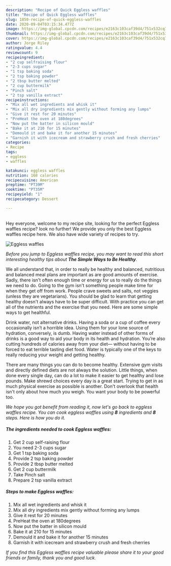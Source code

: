 ```yaml
---
description: "Recipe of Quick Eggless waffles"
title: "Recipe of Quick Eggless waffles"
slug: 1850-recipe-of-quick-eggless-waffles
date: 2020-09-04T03:15:34.477Z
image: https://img-global.cpcdn.com/recipes/e2163c103caf39d4/751x532cq70/eggless-waffles-recipe-main-photo.jpg
thumbnail: https://img-global.cpcdn.com/recipes/e2163c103caf39d4/751x532cq70/eggless-waffles-recipe-main-photo.jpg
cover: https://img-global.cpcdn.com/recipes/e2163c103caf39d4/751x532cq70/eggless-waffles-recipe-main-photo.jpg
author: Jorge Riley
ratingvalue: 4.4
reviewcount: 9
recipeingredient:
- "2 cup selfraising flour"
- "2-3 cups sugar"
- "1 tsp baking soda"
- "2 tsp baking powder"
- "2 tbsp butter melted"
- "2 cup buttermilk"
- "Pinch salt"
- "2 tsp vanilla extract"
recipeinstructions:
- "Mix all wet ingredients and whisk it"
- "Mix all dry ingredients mix gently without forming any lumps"
- "Give it rest for 20 minutes"
- "PreHeat the oven at 180degrees"
- "Now put the batter in silicon mould"
- "Bake it at 210 for 15 minutes"
- "Demould it and bake it for another 15 minutes"
- "Garnish it with icecream and strawberry crush and fresh cherries"
categories:
- Recipe
tags:
- eggless
- waffles

katakunci: eggless waffles 
nutrition: 168 calories
recipecuisine: American
preptime: "PT39M"
cooktime: "PT35M"
recipeyield: "1"
recipecategory: Dessert

---
```

<br>
Hey everyone, welcome to my recipe site, looking for the perfect Eggless waffles recipe? look no further! We provide you only the best Eggless waffles recipe here. We also have wide variety of recipes to try.
<br>


![Eggless waffles](https://img-global.cpcdn.com/recipes/e2163c103caf39d4/751x532cq70/eggless-waffles-recipe-main-photo.jpg)

<i>Before you jump to Eggless waffles recipe, you may want to read this short interesting healthy tips about <strong>The Simple Ways to Be Healthy</strong>.</i>

We all understand that, in order to really be healthy and balanced, nutritious and balanced meal plans are important as are good amounts of exercise. Sadly, there isn't often enough time or energy for us to really do the things we need to do. Going to the gym isn't something people make time for when they get off from work. People crave sweets and salts, not veggies (unless they are vegetarians). You should be glad to learn that getting healthy doesn't always have to be super difficult. With practice you can get all of the nutrients and the exercise that you need. Here are some simple ways to get healthful.

Drink water, not alternative drinks. Having a soda or a cup of coffee every occasionally isn’t a horrible idea. Using them for your lone source of hydration, conversely, is dumb. Having water instead of other forms of drinks is a good way to aid your body in its health and hydration. You’re also cutting hundreds of calories away from your diet— without having to be forced to eat terrible tasting diet food. Water is typically one of the keys to really reducing your weight and getting healthy.

There are many things you can do to become healthy. Extensive gym visits and directly defined diets are not always the solution. Little things, when done every single day, can do a lot to make it easier to get healthy and lose pounds. Make shrewd choices every day is a great start. Trying to get in as much physical exercise as possible is another. Don't overlook that health isn't only about how much you weigh. You want your body to be powerful too. 


<i>We hope you got benefit from reading it, now let's go back to eggless waffles recipe. You can cook eggless waffles using <strong>8</strong> ingredients and <strong>8</strong> steps. Here is how you do it.
</i>

##### The ingredients needed to cook Eggless waffles:

1. Get 2 cup self-raising flour
1. You need 2-3 cups sugar
1. Get 1 tsp baking soda
1. Provide 2 tsp baking powder
1. Provide 2 tbsp butter melted
1. Get 2 cup buttermilk
1. Take Pinch salt
1. Prepare 2 tsp vanilla extract


##### Steps to make Eggless waffles:

1. Mix all wet ingredients and whisk it
1. Mix all dry ingredients mix gently without forming any lumps
1. Give it rest for 20 minutes
1. PreHeat the oven at 180degrees
1. Now put the batter in silicon mould
1. Bake it at 210 for 15 minutes
1. Demould it and bake it for another 15 minutes
1. Garnish it with icecream and strawberry crush and fresh cherries


<i>If you find this Eggless waffles recipe valuable please share it to your good friends or family, thank you and good luck.</i>
